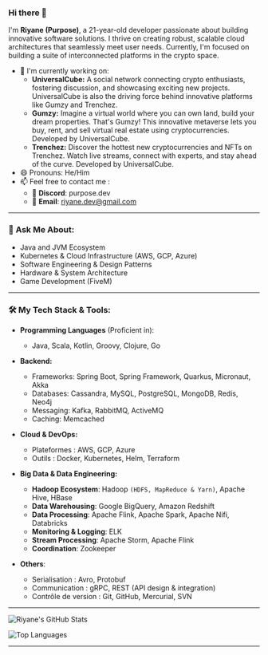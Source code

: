 ### Hi there 👋

I'm **Riyane (Purpose)**, a 21-year-old developer passionate about building innovative software solutions. I thrive on creating robust, scalable cloud architectures that seamlessly meet user needs. Currently, I'm focused on building a suite of interconnected platforms in the crypto space.

- 🔭 I'm currently working on:
  * **UniversalCube:** A social network connecting crypto enthusiasts, fostering discussion, and showcasing exciting new projects. UniversalCube is also the driving force behind innovative platforms like Gumzy and Trenchez.
  * **Gumzy:**  Imagine a virtual world where you can own land, build your dream properties. That's Gumzy!  This innovative metaverse lets you buy, rent, and sell virtual real estate using cryptocurrencies. Developed by UniversalCube.
  * **Trenchez:** Discover the hottest new cryptocurrencies and NFTs on Trenchez.  Watch live streams, connect with experts, and stay ahead of the curve. Developed by UniversalCube.
- 😄 Pronouns: He/Him
- 📫 Feel free to contact me :
  - 🤖 **Discord**: purpose.dev
  - 📧 **Email**: riyane.dev@gmail.com

---

### 💬 **Ask Me About**:

- Java and JVM Ecosystem
- Kubernetes & Cloud Infrastructure (AWS, GCP, Azure)
- Software Engineering & Design Patterns
- Hardware & System Architecture
- Game Development (FiveM)

---

### 🛠️ **My Tech Stack & Tools**:

- **Programming Languages** (Proficient in):
  * Java, Scala, Kotlin, Groovy, Clojure, Go
  
- **Backend:**
  * Frameworks: Spring Boot, Spring Framework, Quarkus, Micronaut, Akka
  * Databases: Cassandra, MySQL, PostgreSQL, MongoDB, Redis, Neo4j
  * Messaging: Kafka, RabbitMQ, ActiveMQ
  * Caching: Memcached
  
- **Cloud & DevOps:**
  * Plateformes : AWS, GCP, Azure
  * Outils : Docker, Kubernetes, Helm, Terraform
  
- **Big Data & Data Engineering:**
  * **Hadoop Ecosystem**:  Hadoop `(HDFS, MapReduce & Yarn)`, Apache Hive, HBase
  * **Data Warehousing**: Google BigQuery, Amazon Redshift
  * **Data Processing**: Apache Flink, Apache Spark, Apache Nifi, Databricks
  * **Monitoring & Logging**: ELK
  * **Stream Processing**: Apache Storm, Apache Flink
  * **Coordination**: Zookeeper
  
- **Others**:
  * Serialisation : Avro, Protobuf
  * Communication : gRPC, REST (API design & integration)
  * Contrôle de version : Git, GitHub, Mercurial, SVN

---

![Riyane's GitHub Stats](https://github-readme-stats-ci7jogw4l-riyane3326s-projects.vercel.app/api?username=Purpose-Dev&show=reviews,discussions_started,discussions_answered,prs_merged,prs_merged_percentage&show_icons=true&theme=dark&exclude_repo=github-readme-stats)

![Top Languages](https://github-readme-stats-ci7jogw4l-riyane3326s-projects.vercel.app/api/top-langs/?username=Purpose-Dev&langs_count=12&theme=dark)

---
